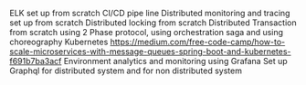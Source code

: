 ELK set up from scratch
CI/CD pipe line
Distributed monitoring and tracing set up from scratch
Distributed locking from scratch
Distributed Transaction from scratch using 2 Phase protocol, using orchestration saga and using choreography
Kubernetes https://medium.com/free-code-camp/how-to-scale-microservices-with-message-queues-spring-boot-and-kubernetes-f691b7ba3acf
Environment analytics and monitoring using Grafana
Set up Graphql for distributed system and for non distributed system